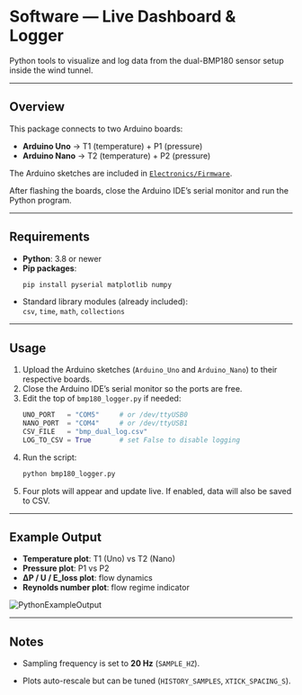 # Software — Live Dashboard & Logger

Python tools to visualize and log data from the dual-BMP180 sensor setup inside the wind tunnel.

---

## Overview
This package connects to two Arduino boards:

- **Arduino Uno** → T1 (temperature) + P1 (pressure)  
- **Arduino Nano** → T2 (temperature) + P2 (pressure)

The Arduino sketches are included in [`Electronics/Firmware`](../Electronics).

After flashing the boards, close the Arduino IDE’s serial monitor and run the Python program.

---

## Requirements

- **Python**: 3.8 or newer  
- **Pip packages**:  
  ```bash
  pip install pyserial matplotlib numpy
  ```
- Standard library modules (already included):  
  `csv`, `time`, `math`, `collections`

---

## Usage

1. Upload the Arduino sketches (`Arduino_Uno` and `Arduino_Nano`) to their respective boards.  
2. Close the Arduino IDE’s serial monitor so the ports are free.  
3. Edit the top of `bmp180_logger.py` if needed:  
   ```python
   UNO_PORT   = "COM5"     # or /dev/ttyUSB0
   NANO_PORT  = "COM4"     # or /dev/ttyUSB1
   CSV_FILE   = "bmp_dual_log.csv"
   LOG_TO_CSV = True       # set False to disable logging
   ```
4. Run the script:  
   ```bash
   python bmp180_logger.py
   ```
5. Four plots will appear and update live. If enabled, data will also be saved to CSV.  

---

## Example Output

- **Temperature plot**: T1 (Uno) vs T2 (Nano)  
- **Pressure plot**: P1 vs P2  
- **ΔP / U / E_loss plot**: flow dynamics  
- **Reynolds number plot**: flow regime indicator  

![PythonExampleOutput](https://github.com/user-attachments/assets/e63583f7-71ea-4385-b57e-f01756a9d9e8)

---

## Notes

- Sampling frequency is set to **20 Hz** (`SAMPLE_HZ`).  

- Plots auto-rescale but can be tuned (`HISTORY_SAMPLES`, `XTICK_SPACING_S`).

